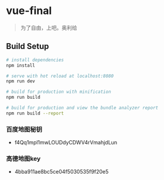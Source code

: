 # vue-final

> 为了自由，上吧。奥利给

## Build Setup

``` bash
# install dependencies
npm install

# serve with hot reload at localhost:8080
npm run dev

# build for production with minification
npm run build

# build for production and view the bundle analyzer report
npm run build --report
```

### 百度地图秘钥
+ f4Qq1mpl1mwLOUDdyCDWV4rVmahjdLun

### 高德地图key
+ 4bba911ae8bc5ce04f5030535f9f20e5